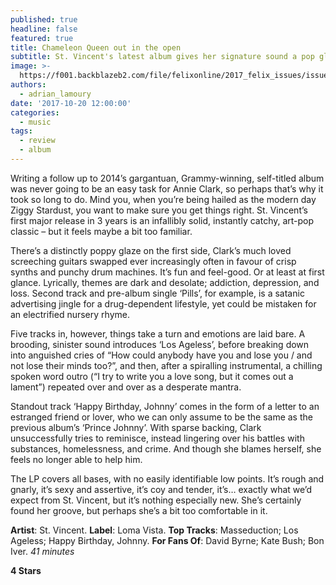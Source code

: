 ```yaml
---
published: true
headline: false
featured: true
title: Chameleon Queen out in the open
subtitle: St. Vincent's latest album gives her signature sound a pop glaze
image: >-
  https://f001.backblazeb2.com/file/felixonline/2017_felix_issues/issue_1672/1672_music_masseduction.jpg
authors:
  - adrian_lamoury
date: '2017-10-20 12:00:00'
categories:
  - music
tags:
  - review
  - album
---
```

Writing a follow up to 2014’s gargantuan, Grammy-winning, self-titled album was never going to be an easy task for Annie Clark, so perhaps that’s why it took so long to do. Mind you, when you’re being hailed as the modern day Ziggy Stardust, you want to make sure you get things right. St. Vincent’s first major release in 3 years is an infallibly solid, instantly catchy, art-pop classic – but it feels maybe a bit too familiar.

There’s a distinctly poppy glaze on the first side, Clark’s much loved screeching guitars swapped ever increasingly often in favour of crisp synths and punchy drum machines. It’s fun and feel-good. Or at least at first glance. Lyrically, themes are dark and desolate; addiction, depression, and loss. Second track and pre-album single ‘Pills’, for example, is a satanic advertising jingle for a drug-dependent lifestyle, yet could be mistaken for an electrified nursery rhyme.

Five tracks in, however, things take a turn and emotions are laid bare. A brooding, sinister sound introduces ‘Los Ageless’, before breaking down into anguished cries of “How could anybody have you and lose you / and not lose their minds too?”, and then, after a spiralling instrumental, a chilling spoken word outro (“I try to write you a love song, but it comes out a lament”) repeated over and over as a desperate mantra. 

Standout track ‘Happy Birthday, Johnny’ comes in the form of a letter to an estranged friend or lover, who we can only assume to be the same as the previous album’s ‘Prince Johnny’. With sparse backing, Clark unsuccessfully tries to reminisce, instead lingering over his battles with substances, homelessness, and crime. And though she blames herself, she feels no longer able to help him.

The LP covers all bases, with no easily identifiable low points. It’s rough and gnarly, it’s sexy and assertive, it’s coy and tender, it’s… exactly what we’d expect from St. Vincent, but it’s nothing especially new. She’s certainly found her groove, but perhaps she’s a bit too comfortable in it.

**Artist**: St. Vincent. **Label**: Loma Vista. **Top Tracks**: Masseduction; Los Ageless; Happy Birthday, Johnny. **For Fans Of**: David Byrne; Kate Bush; Bon Iver. _41 minutes_

**4 Stars**


